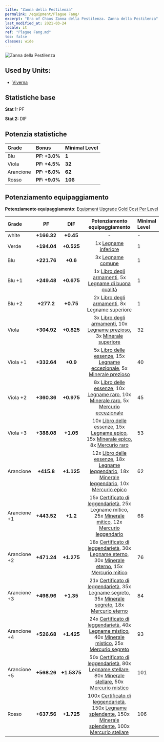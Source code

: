 ```yaml
---
title: "Zanna della Pestilenza"
permalink: /equipment/Plague Fang/
excerpt: "Era of Chaos Zanna della Pestilenza. Zanna della Pestilenza"
last_modified_at: 2021-03-24
locale: it
ref: "Plague Fang.md"
toc: false
classes: wide
---
```


  ![Zanna della Pestilenza](/images/e/e_8062.png)

## Used by Units:

* [Viverna](/it/units/Wyvern/) 


## Statistiche base
 **Stat 1:** PF

 **Stat 2:** DIF

## Potenzia statistiche

  |     Grade    |   Bonus | Minimal Level | 
  |:-------------|:--------|:--------------| 
  | Blu | **PF: +3.0%** | **1** | 
  | Viola | **PF: +4.5%** | **32** | 
  | Arancione | **PF: +6.0%** | **62** | 
  | Rosso | **PF: +9.0%** | **106** | 


## Potenziamento equipaggiamento
 **Potenziamento equipaggiamento:** [Equipment Upgrade Gold Cost Per Level](/equipment/EquipmentUpgradeCostPerLevel/) 

  |          Grade      | PF | DIF | Potenziamento equipaggiamento | Minimal Level |
  |:--------------------|:---------:|:---------:|:----------------:|:--------------|
  | white | **+166.32** | **+0.45** | - | - |
  | Verde | **+194.04** | **+0.525** | 1x [Legname inferiore](/it/Items/mat_1/) | 1 |
  | Blu | **+221.76** | **+0.6** | 3x [Legname comune](/it/Items/mat_7/) | 1 |
  | Blu +1 | **+249.48** | **+0.675** | 1x [Libro degli armamenti](/it/Items/mat_18/), 5x [Legname di buona qualità](/it/Items/mat_13/) | 1 |
  | Blu +2 | **+277.2** | **+0.75** | 2x [Libro degli armamenti](/it/Items/mat_25/), 8x [Legname superiore](/it/Items/mat_20/) | 1 |
  | Viola | **+304.92** | **+0.825** | 3x [Libro degli armamenti](/it/Items/mat_32/), 10x [Legname prezioso](/it/Items/mat_27/), 3x [Minerale superiore](/it/Items/mat_19/) | 32 |
  | Viola +1 | **+332.64** | **+0.9** | 5x [Libro delle essenze](/it/Items/mat_39/), 15x [Legname eccezionale](/it/Items/mat_34/), 5x [Minerale prezioso](/it/Items/mat_26/) | 40 |
  | Viola +2 | **+360.36** | **+0.975** | 8x [Libro delle essenze](/it/Items/mat_46/), 10x [Legname raro](/it/Items/mat_41/), 10x [Minerale raro](/it/Items/mat_40/), 5x [Mercurio eccezionale](/it/Items/mat_35/) | 45 |
  | Viola +3 | **+388.08** | **+1.05** | 10x [Libro delle essenze](/it/Items/mat_53/), 15x [Legname epico](/it/Items/mat_48/), 15x [Minerale epico](/it/Items/mat_47/), 8x [Mercurio raro](/it/Items/mat_42/) | 53 |
  | Arancione | **+415.8** | **+1.125** | 12x [Libro delle essenze](/it/Items/mat_60/), 18x [Legname leggendario](/it/Items/mat_55/), 18x [Minerale leggendario](/it/Items/mat_54/), 10x [Mercurio epico](/it/Items/mat_49/) | 62 |
  | Arancione +1 | **+443.52** | **+1.2** | 15x [Certificato di leggendarietà](/it/Items/mat_67/), 25x [Legname mitico](/it/Items/mat_62/), 25x [Minerale mitico](/it/Items/mat_61/), 12x [Mercurio leggendario](/it/Items/mat_56/) | 68 |
  | Arancione +2 | **+471.24** | **+1.275** | 18x [Certificato di leggendarietà](/it/Items/mat_74/), 30x [Legname eterno](/it/Items/mat_69/), 30x [Minerale eterno](/it/Items/mat_68/), 15x [Mercurio mitico](/it/Items/mat_63/) | 76 |
  | Arancione +3 | **+498.96** | **+1.35** | 21x [Certificato di leggendarietà](/it/Items/mat_81/), 35x [Legname segreto](/it/Items/mat_76/), 35x [Minerale segreto](/it/Items/mat_75/), 18x [Mercurio eterno](/it/Items/mat_70/) | 84 |
  | Arancione +4 | **+526.68** | **+1.425** | 24x [Certificato di leggendarietà](/it/Items/mat_88/), 40x [Legname mistico](/it/Items/mat_83/), 40x [Minerale mistico](/it/Items/mat_82/), 25x [Mercurio segreto](/it/Items/mat_77/) | 93 |
  | Arancione +5 | **+568.26** | **+1.5375** | 50x [Certificato di leggendarietà](/it/Items/mat_95/), 80x [Legname stellare](/it/Items/mat_90/), 80x [Minerale stellare](/it/Items/mat_89/), 50x [Mercurio mistico](/it/Items/mat_84/) | 101 |
  | Rosso | **+637.56** | **+1.725** | 100x [Certificato di leggendarietà](/it/Items/mat_102/), 150x [Legname splendente](/it/Items/mat_97/), 150x [Minerale splendente](/it/Items/mat_96/), 100x [Mercurio stellare](/it/Items/mat_91/) | 106 |

